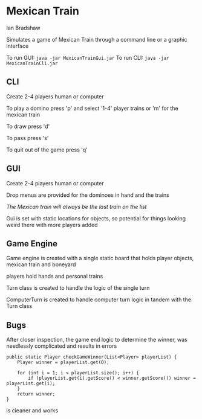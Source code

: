 # Mexican Train
Ian Bradshaw

Simulates a game of Mexican Train through a command line or a graphic interface

To run GUI: `java -jar MexicanTrainGui.jar`
To run CLI: `java -jar MexicanTrainCli.jar`

CLI
---
Create 2-4 players human or computer

To play a domino press 'p' and select '1-4' player trains or 'm' for the mexican train

To draw press 'd'

To pass press 's'

To quit out of the game press 'q'


GUI
---
Create 2-4 players human or computer

Drop menus are provided for the dominoes in hand and the trains

*The Mexican train will always be the last train on the list*

Gui is set with static locations for objects, so potential for things looking weird there with more players added


Game Engine
---
Game engine is created with a single static board that holds player objects, mexican train and boneyard

players hold hands and personal trains


Turn class is created to handle the logic of the single turn

ComputerTurn is created to handle computer turn logic in tandem with the Turn class

Bugs
---
After closer inspection, the game end logic to determine the winner, was needlessly complicated
and results in errors


    public static Player checkGameWinner(List<Player> playerList) {
        Player winner = playerList.get(0);

        for (int i = 1; i < playerList.size(); i++) {
            if (playerList.get(i).getScore() < winner.getScore()) winner = playerList.get(i);
        }
        return winner;
    }


is cleaner and works



